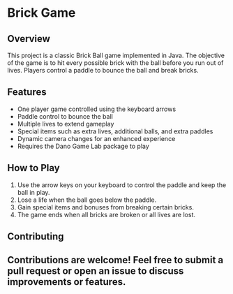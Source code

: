 # Brick Game
## Overview

This project is a classic Brick Ball game implemented in Java. The objective of the game is to hit every possible brick with the ball before you run out of lives. Players control a paddle to bounce the ball and break bricks.

## Features

- One player game controlled using the keyboard arrows
- Paddle control to bounce the ball
- Multiple lives to extend gameplay
- Special items such as extra lives, additional balls, and extra paddles
- Dynamic camera changes for an enhanced experience
- Requires the Dano Game Lab package to play

## How to Play

1. Use the arrow keys on your keyboard to control the paddle and keep the ball in play.
2. Lose a life when the ball goes below the paddle.
3. Gain special items and bonuses from breaking certain bricks.
4. The game ends when all bricks are broken or all lives are lost.

## Contributing
Contributions are welcome! Feel free to submit a pull request or open an issue to discuss improvements or features.
---

